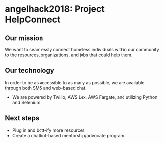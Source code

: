 # angelhack2018: Project HelpConnect

## Our mission
We want to seamlessly connect homeless individuals within our community to the resources, organizations, and jobs that could help them. 

## Our technology
In order to be as accessible to as many as possible, we are available through both SMS and web-based chat.
* We are powered by Twilio, AWS Lex, AWS Fargate, and utilizing Python and Selenium.

## Next steps
* Plug in and bott-ify more resources
* Create a chatbot-based mentorship/advocate program
